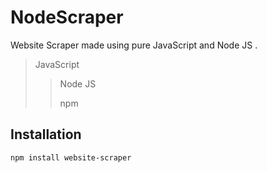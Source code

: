 # NodeScraper
Website Scraper made using pure JavaScript and Node JS .

> JavaScript
> 
>> Node JS
>> 
>> npm

## Installation

```sh
npm install website-scraper
```
